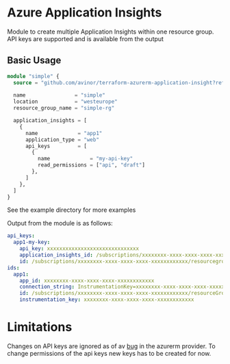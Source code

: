 # Azure Application Insights

Module to create multiple Application Insights within one resource group. 
API keys are supported and is available from the output

## Basic Usage
```terraform
module "simple" {
  source = "github.com/avinor/terraform-azurerm-application-insight?ref=v0.1.0"
  
  name                = "simple"
  location            = "westeurope"
  resource_group_name = "simple-rg"

  application_insights = [
    {
      name             = "app1"
      application_type = "web"
      api_keys         = [
        {
          name             = "my-api-key"
          read_permissions = ["api", "draft"]
        },
      ]
    },
  ]
}
```
See the example directory for more examples


Output from the module is as follows:

```yaml
api_keys:
  app1-my-key:
    api_key: xxxxxxxxxxxxxxxxxxxxxxxxxxxxxx
    application_insights_id: /subscriptions/xxxxxxxx-xxxx-xxxx-xxxx-xxxxxxxxxxxx/resourceGroups/my-rg-rg/providers/microsoft.insights/components/app1
    id: /subscriptions/xxxxxxxx-xxxx-xxxx-xxxx-xxxxxxxxxxxx/resourcegroups/my-rg/providers/microsoft.insights/components/app1/apikeys/xxxxxxxx-xxxx-xxxx-xxxx-xxxxxxxxxxxx
ids:
  app1:
    app_id: xxxxxxxx-xxxx-xxxx-xxxx-xxxxxxxxxxxx
    connection_string: InstrumentationKey=xxxxxxxx-xxxx-xxxx-xxxx-xxxxxxxxxxxx;IngestionEndpoint=https://westeurope-3.in.applicationinsights.azure.com/
    id: /subscriptions/xxxxxxxx-xxxx-xxxx-xxxx-xxxxxxxxxxxx/resourceGroups/my-rg/providers/microsoft.insights/components/app1
    instrumentation_key: xxxxxxxx-xxxx-xxxx-xxxx-xxxxxxxxxxxx
```

# Limitations

Changes on API keys are ignored as of av [bug](https://github.com/terraform-providers/terraform-provider-azurerm/issues/6040) in the azurerm provider.
To change permissions of the api keys new keys has to be created for now.
